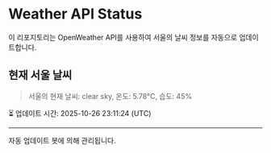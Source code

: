 
# Weather API Status

이 리포지토리는 OpenWeather API를 사용하여 서울의 날씨 정보를 자동으로 업데이트합니다.

## 현재 서울 날씨
> 서울의 현재 날씨: clear sky, 온도: 5.78°C, 습도: 45%

⏳ 업데이트 시간: 2025-10-26 23:11:24 (UTC)

---
자동 업데이트 봇에 의해 관리됩니다.
